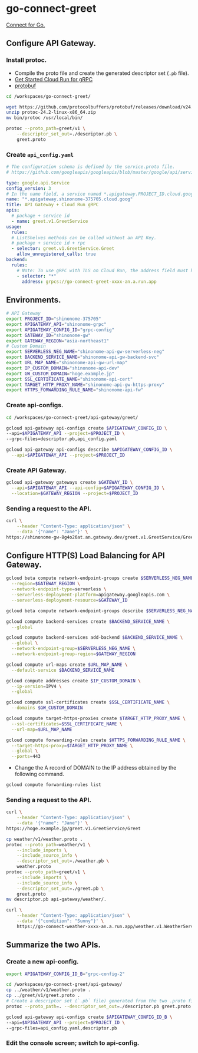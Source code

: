 # go-connect-greet
[Connect for Go.](https://connectrpc.com/docs/go/getting-started/)

## Configure API Gateway.
### Install protoc.
- Compile the proto file and create the generated descriptor set (`.pb` file).
- [Get Started Cloud Run for gRPC](https://cloud.google.com/api-gateway/docs/get-started-cloud-run-grpc?hl=ja)
- [protobuf](https://github.com/protocolbuffers/protobuf/releases)
```bash
cd /workspaces/go-connect-greet/

wget https://github.com/protocolbuffers/protobuf/releases/download/v24.2/protoc-24.2-linux-x86_64.zip
unzip protoc-24.2-linux-x86_64.zip 
mv bin/protoc /usr/local/bin/

protoc --proto_path=greet/v1 \
    --descriptor_set_out=./descriptor.pb \
    greet.proto
```

### Create `api_config.yaml`
```yaml
# The configuration schema is defined by the service.proto file.
# https://github.com/googleapis/googleapis/blob/master/google/api/service.proto

type: google.api.Service
config_version: 3
# In the name field, a service named *.apigateway.PROJECT_ID.cloud.goog where PROJECT_ID is the name of your Google Cloud project ID.
name: "*.apigateway.shinonome-375705.cloud.goog"
title: API Gateway + Cloud Run gRPC
apis:
  # package + service id
  - name: greet.v1.GreetService
usage:
  rules:
  # ListShelves methods can be called without an API Key.
  # package + service id + rpc
  - selector: greet.v1.GreetService.Greet
    allow_unregistered_calls: true
backend:
  rules:
    # Note: To use gRPC with TLS on Cloud Run, the address field must have the scheme grpcs:// instead of https://.
    - selector: "*"
      address: grpcs://go-connect-greet-xxxx-an.a.run.app
```

## Environments.
```bash
# API Gateway
export PROJECT_ID="shinonome-375705"
export APIGATEWAY_API="shinonome-grpc"
export APIGATEWAY_CONFIG_ID="grpc-config"
export GATEWAY_ID="shinonome-gw"
export GATEWAY_REGION="asia-northeast1"
# Custom Domain
export SERVERLESS_NEG_NAME="shinonome-api-gw-serverless-neg"
export BACKEND_SERVICE_NAME="shinonome-api-gw-backend-svc"
export URL_MAP_NAME="shinonome-api-gw-url-map"
export IP_CUSTOM_DOMAIN="shinonome-api-dev"
export GW_CUSTOM_DOMAIN="hoge.example.jp"
export SSL_CERTIFICATE_NAME="shinonome-api-cert"
export TARGET_HTTP_PROXY_NAME="shinonome-api-gw-https-proxy"
export HTTPS_FORWARDING_RULE_NAME="shinonome-api-fw"
```
### Create api-configs.
```bash
cd /workspaces/go-connect-greet/api-gateway/greet/

gcloud api-gateway api-configs create $APIGATEWAY_CONFIG_ID \
--api=$APIGATEWAY_API --project=$PROJECT_ID \
--grpc-files=descriptor.pb,api_config.yaml
```

```bash
gcloud api-gateway api-configs describe $APIGATEWAY_CONFIG_ID \
  --api=$APIGATEWAY_API --project=$PROJECT_ID
```

### Create API Gateway.
```bash
gcloud api-gateway gateways create $GATEWAY_ID \
  --api=$APIGATEWAY_API --api-config=$APIGATEWAY_CONFIG_ID \
  --location=$GATEWAY_REGION --project=$PROJECT_ID
```

### Sending a request to the API.
```bash
curl \
    --header "Content-Type: application/json" \
    --data '{"name": "Jane"}' \
https://shinonome-gw-8g4o26at.an.gateway.dev/greet.v1.GreetService/Greet
```

## Configure HTTP(S) Load Balancing for API Gateway.
```bash
gcloud beta compute network-endpoint-groups create $SERVERLESS_NEG_NAME \
  --region=$GATEWAY_REGION \
  --network-endpoint-type=serverless \
  --serverless-deployment-platform=apigateway.googleapis.com \
  --serverless-deployment-resource=$GATEWAY_ID
```

```bash
gcloud beta compute network-endpoint-groups describe $SERVERLESS_NEG_NAME --region=$GATEWAY_REGION
```

```bash
gcloud compute backend-services create $BACKEND_SERVICE_NAME \
  --global

gcloud compute backend-services add-backend $BACKEND_SERVICE_NAME \
  --global \
  --network-endpoint-group=$SERVERLESS_NEG_NAME \
  --network-endpoint-group-region=$GATEWAY_REGION

gcloud compute url-maps create $URL_MAP_NAME \
  --default-service $BACKEND_SERVICE_NAME

gcloud compute addresses create $IP_CUSTOM_DOMAIN \
  --ip-version=IPV4 \
  --global

gcloud compute ssl-certificates create $SSL_CERTIFICATE_NAME \
  --domains $GW_CUSTOM_DOMAIN

gcloud compute target-https-proxies create $TARGET_HTTP_PROXY_NAME \
  --ssl-certificates=$SSL_CERTIFICATE_NAME \
  --url-map=$URL_MAP_NAME

gcloud compute forwarding-rules create $HTTPS_FORWARDING_RULE_NAME \
  --target-https-proxy=$TARGET_HTTP_PROXY_NAME \
  --global \
  --ports=443
```

- Change the A record of DOMAIN to the IP address obtained by the following command.
```bash
gcloud compute forwarding-rules list
```

### Sending a request to the API.
```bash
curl \
    --header "Content-Type: application/json" \
    --data '{"name": "Jane"}' \
https://hoge.example.jp/greet.v1.GreetService/Greet
```

```bash
cp weather/v1/weather.proto .
protoc --proto_path=weather/v1 \
    --include_imports \
    --include_source_info \
    --descriptor_set_out=./weather.pb \
    weather.proto
protoc --proto_path=greet/v1 \
    --include_imports \
    --include_source_info \
    --descriptor_set_out=./greet.pb \
    greet.proto
mv descriptor.pb api-gateway/weather/.

curl \
    --header "Content-Type: application/json" \
    --data '{"condition": "Sunny"}' \
    https://go-connect-weather-xxxx-an.a.run.app/weather.v1.WeatherService/Weather
```

## Summarize the two APIs.
### Create a new api-config.
```bash
export APIGATEWAY_CONFIG_ID_B="grpc-config-2"

cd /workspaces/go-connect-greet/api-gateway/
cp ../weather/v1/weather.proto .
cp ../greet/v1/greet.proto .
# Create a descriptor set (`.pb` file) generated from the two .proto files.
protoc --proto_path=. --descriptor_set_out=./descriptor.pb greet.proto weather.proto 

gcloud api-gateway api-configs create $APIGATEWAY_CONFIG_ID_B \
--api=$APIGATEWAY_API --project=$PROJECT_ID \
--grpc-files=api_config.yaml,descriptor.pb
```

### Edit the console screen; switch to api-config.
